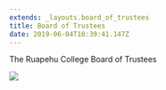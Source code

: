 ```yaml
---
extends: _layouts.board_of_trustees
title: Board of Trustees
date: 2019-06-04T10:39:41.147Z
---
```

The Ruapehu College Board of Trustees

![](https://res.cloudinary.com/ruapehu-college/image/upload/v1615858162/IMG_6279_ilhgeo.jpg)

